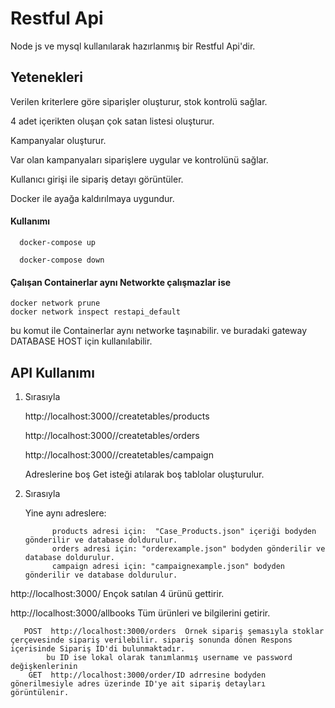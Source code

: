
# Restful Api

Node js ve mysql kullanılarak hazırlanmış bir Restful Api'dir.


## Yetenekleri

Verilen kriterlere göre siparişler oluşturur, stok kontrolü sağlar.

4 adet içerikten oluşan çok satan listesi oluşturur.

Kampanyalar oluşturur.

Var olan kampanyaları siparişlere uygular ve kontrolünü sağlar.

Kullanıcı girişi ile sipariş detayı görüntüler.

Docker ile ayağa kaldırılmaya uygundur.


 


#### Kullanımı

```http
  docker-compose up 
```



```http
  docker-compose down
```


#### Çalışan Containerlar aynı Networkte çalışmazlar ise 

```http
docker network prune
docker network inspect restapi_default
```
bu komut ile Containerlar aynı networke taşınabilir. ve buradaki gateway DATABASE HOST için kullanılabilir.

  ## API Kullanımı
1. Sırasıyla 

    http://localhost:3000//createtables/products

    http://localhost:3000//createtables/orders

    http://localhost:3000//createtables/campaign

    Adreslerine boş Get isteği atılarak boş tablolar oluşturulur.

2. Sırasıyla 
     
     Yine aynı adreslere:
     
             products adresi için:  "Case_Products.json" içeriği bodyden gönderilir ve database doldurulur.
             orders adresi için: "orderexample.json" bodyden gönderilir ve database doldurulur.
             campaign adresi için: "campaignexample.json" bodyden gönderilir ve database doldurulur.
             

http://localhost:3000/ Ençok satılan 4 ürünü gettirir.

http://localhost:3000/allbooks Tüm ürünleri ve bilgilerini getirir.

       POST  http://localhost:3000/orders  Örnek sipariş şemasıyla stoklar çerçevesinde sipariş verilebilir. sipariş sonunda dönen Respons içerisinde Sipariş ID'di bulunmaktadır.
            bu ID ise lokal olarak tanımlanmış username ve password değişkenlerinin 
        GET  http://localhost:3000/order/ID adrresine bodyden gönerilmesiyle adres üzerinde ID'ye ait sipariş detayları görüntülenir.
